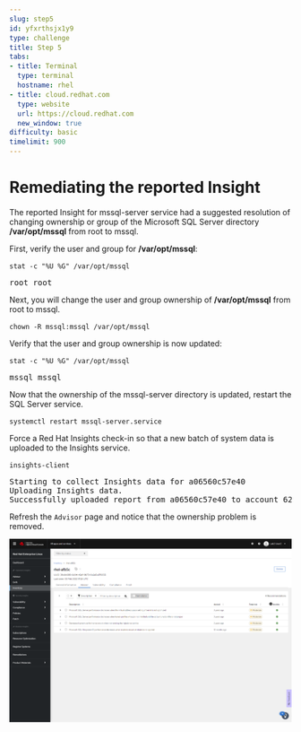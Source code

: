```yaml
---
slug: step5
id: yfxrthsjx1y9
type: challenge
title: Step 5
tabs:
- title: Terminal
  type: terminal
  hostname: rhel
- title: cloud.redhat.com
  type: website
  url: https://cloud.redhat.com
  new_window: true
difficulty: basic
timelimit: 900
---
```

# Remediating the reported Insight

The reported Insight for mssql-server service had a suggested resolution of
changing ownership or group of the Microsoft SQL Server directory __/var/opt/mssql__ from root to
mssql.

First, verify the user and group for __/var/opt/mssql__:

```
stat -c "%U %G" /var/opt/mssql
```

<pre class=file>
root root
</pre>

Next, you will change the user and group ownership of __/var/opt/mssql__ from root to mssql.

```
chown -R mssql:mssql /var/opt/mssql
```

Verify that the user and group ownership is now updated:

```
stat -c "%U %G" /var/opt/mssql
```

<pre class=file>
mssql mssql
</pre>

Now that the ownership of the mssql-server directory is updated, restart the
SQL Server service.

```
systemctl restart mssql-server.service
```

Force a Red Hat Insights check-in so that a new batch of system data
is uploaded to the Insights service.

```
insights-client
```

<pre class=file>
Starting to collect Insights data for a06560c57e40
Uploading Insights data.
Successfully uploaded report from a06560c57e40 to account 6227255.
</pre>

Refresh the `Advisor` page and notice that the ownership problem is removed.

![remediated](../assets/remediated.png)